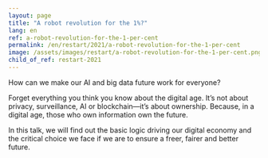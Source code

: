 ```yaml
---
layout: page
title: "A robot revolution for the 1%?"
lang: en
ref: a-robot-revolution-for-the-1-per-cent
permalink: /en/restart/2021/a-robot-revolution-for-the-1-per-cent
image: /assets/images/restart/a-robot-revolution-for-the-1-per-cent.png
child_of_ref: restart-2021
---
```


How can we make our AI and big data future work for everyone?

Forget everything you think you know about the digital age. It’s not about privacy, surveillance, AI or blockchain—it’s about ownership. Because, in a digital age, those who own information own the future.

In this talk, we will find out the basic logic driving our digital economy and the critical choice we face if we are to ensure a freer, fairer and better future.

